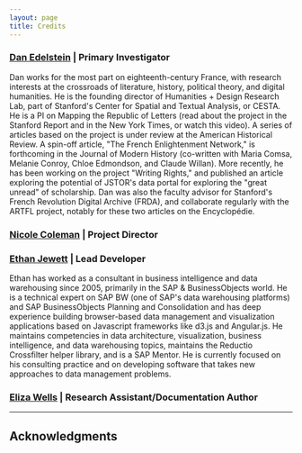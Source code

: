 ```yaml
---
layout: page
title: Credits
---
```



### [Dan Edelstein](https://profiles.stanford.edu/dan-edelstein) | Primary Investigator
Dan works for the most part on eighteenth-century France, with research interests at the crossroads of literature, history, political theory, and digital humanities. He is the founding director of Humanities + Design Research Lab, part of Stanford's Center for Spatial and Textual Analysis, or CESTA. He is a PI on Mapping the Republic of Letters (read about the project in the Stanford Report and in the New York Times, or watch this video). A series of articles based on the project is under review at the American Historical Review. A spin-off article, "The French Enlightenment Network," is forthcoming in the Journal of Modern History (co-written with Maria Comsa, Melanie Conroy, Chloe Edmondson, and Claude Willan). More recently, he has been working on the project "Writing Rights," and published an article exploring the potential of JSTOR's data portal for exploring the "great unread" of scholarship. Dan was also the faculty advisor for Stanford's French Revolution Digital Archive (FRDA), and collaborate regularly with the ARTFL project, notably for these two articles on the Encyclopédie.

### [Nicole Coleman](http://cncoleman.github.io/) | Project Director



### [Ethan Jewett](http://esjewett.com/) | Lead Developer

Ethan has worked as a consultant in business intelligence and data warehousing since 2005, primarily in the SAP & BusinessObjects world. He is a technical expert on SAP BW (one of SAP's data warehousing platforms) and SAP BusinessObjects Planning and Consolidation and has deep experience building browser-based data management and visualization applications based on Javascript frameworks like d3.js and Angular.js. He maintains competencies in data architecture, visualization, business intelligence, and data warehousing topics, maintains the Reductio Crossfilter helper library, and is a SAP Mentor. He is currently focused on his consulting practice and on developing software that takes new approaches to data management problems.

### [Eliza Wells]("") | Research Assistant/Documentation Author
 



---

## Acknowledgments









